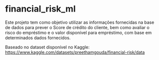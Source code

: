 # financial_risk_ml

Este projeto tem como objetivo utilizar as informações fornecidas na base de dados para prever o Score de crédito do cliente, bem como avaliar o risco do empréstimo e o valor disponível para empréstimo, com base em determinados dados fornecidos.

Baseado no dataset disponível no Kaggle: https://www.kaggle.com/datasets/preethamgouda/financial-risk/data

